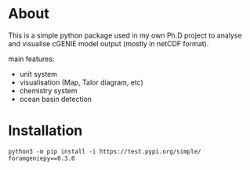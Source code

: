 # About

This is a simple python package used in my own Ph.D project to analyse and visualise cGENIE model output (mostly in netCDF format).

main features:

* unit system
* visualisation (Map, Talor diagram, etc)
* chemistry system
* ocean basin detection

# Installation

```shell
python3 -m pip install -i https://test.pypi.org/simple/ foramgeniepy==0.3.0
```
